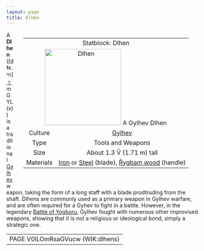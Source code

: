 ```yaml
---
layout: page
title: Dlhen
---
```



<div class="statblock" style="float: right; margin: 0px 25px 25px;">

<table style="text-align: center">
  <tr>
    <td colspan="2"> Statblock: Dlhen </td>
  </tr>
  <tr>
    <td colspan="2"> <img src="https://sidlangs.com/assets/dlhen2.jpg" alt="Dlhen" width="200" style="align: center;" > A Gylhev Dlhen </td>
  </tr>
  <tr>
    <td> Culture </td>
  <td> <a href="/wiki/gylhev">Gylhev</a> </td>
  </tr>
  <tr>
    <td> Type </td>
    <td> Tools and Weapons </td>
  </tr>
  <tr>
    <td> Size </td>
    <td> About 1.3 V̄ (1.71 m) tall  </td>
  </tr>
   <tr>
    <td> Materials </td>
    <td> <a href="/wiki/metallurgy">Iron</a> or <a href="/wiki/metallurgy">Steel</a> (blade), <a href="/wiki/rygbam">Řygbam wood</a> (handle)</td>
  </tr>
</table>
  
</div>

A **Dlhen** ([ḏɬɛ.ᵞn] [﹖](/wiki/help/ipa) mGYL(x)) is a traditional [Gylhev](/wiki/gylhev) weapon, taking the form of a long staff with a blade prodtruding from the shaft. Dlhens are commonly used as a primary weapon in Gylhev warfare, and are often required for a Gyhev to fight in a battle. However, in the legendary [Battle of Yogboru](/wiki/battle_yogboru), Gylhev fought with numerous other improvised weapons, showing that it is not a religious or ideological bond, simply a strategic one. 

<table style="text-align: center">
  <tr>
    <td> PAGE V0lLOmRsaGVucw (WIK:dlhens) </td>
  </tr>
<table style="text-align: center">  

